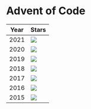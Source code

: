 # Advent of Code 

| Year | Stars |
| ---- | ----- |
| 2021 | ![](https://img.shields.io/badge/stars%20⭐-24-yellow?2021) |
| 2020 | ![](https://img.shields.io/badge/stars%20⭐-50-yellow?2020) |
| 2019 | ![](https://img.shields.io/badge/stars%20⭐-35-yellow?2019) |
| 2018 | ![](https://img.shields.io/badge/stars%20⭐-0-yellow?2018) |
| 2017 | ![](https://img.shields.io/badge/stars%20⭐-0-yellow?2017) |
| 2016 | ![](https://img.shields.io/badge/stars%20⭐-0-yellow?2016) |
| 2015 | ![](https://img.shields.io/badge/stars%20⭐-40-yellow?2015) |
